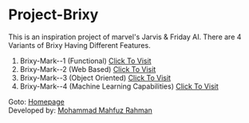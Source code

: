 # Project-Brixy
This is an inspiration project of marvel's Jarvis & Friday AI.
There are 4 Variants of Brixy Having Different Features. <br>
1. Brixy-Mark--1 (Functional)  <a href="https://github.com/dexcorpsoftwareslimited/Brixy-Mark--1">Click To Visit</a> <br>
2. Brixy-Mark--2 (Web Based)  <a href="https://github.com/dexcorpsoftwareslimited/Brixy-Mark--2">Click To Visit</a> <br>
3. Brixy-Mark--3 (Object Oriented)  <a href="https://github.com/dexcorpsoftwareslimited/Brixy-Mark--3">Click To Visit</a> <br>
4. Brixy-Mark--4 (Machine Learning Capabilities)  <a href="https://github.com/dexcorpsoftwareslimited/Brixy-Mark--4">Click To Visit</a> <br>

Goto: <a href="https://dexcorpsoftwareslimited.github.io/Project-Brixy">Homepage</a> <br>
Developed by: <a href="https://github.com/mahfuz0712">Mohammad Mahfuz Rahman</a>